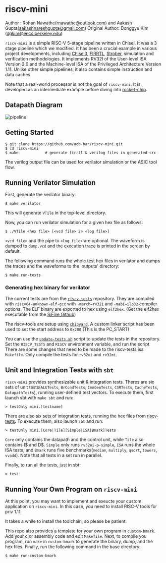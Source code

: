 # riscv-mini

Author : Rohan Nawathe(rnawathe@outlook.com) and Aakash Gupta(aakashnareshgupta@gmail.com)
Original Author: Donggyu Kim (dgkim@eecs.berkeley.edu)

`riscv-mini` is a simple RISC-V 5-stage pipeline written in Chisel. It was a 3 stage pipeline which we modified.
It has been a crucial example in various project developments,
including [Chisel3](https://github.com/ucb-bar/chisel3.git), [FIRRTL](https://github.com/ucb-bar/firrtl.git),
[Strober](https://bar.eecs.berkeley.edu/projects/strober.html), simulation and verification methodologies.
It implements RV32I of the User-level ISA Version 2.0 and the Machine-level ISA of the Privileged Architecture Version 1.11.
Unlike other simple pipelines, it also contains simple instruction and data caches.

Note that a real-world processor is not the goal of `riscv-mini`.
It is developed as an intermediate example before diving into [rocket-chip](https://github.com/freechipsproject/rocket-chip). 

## Datapath Diagram
![pipeline](diagram.png)

## Getting Started

    $ git clone https://github.com/ucb-bar/riscv-mini.git
    $ cd riscv-mini
    $ make            # generate firrtl & verilog files in generated-src
    
The verilog output file can be used for verilator simulation or the ASIC tool flow.
    
## Running Verilator Simulation

First, generate the verilator binary:

    $ make verilator
    
This will generate `VTile` in the top-level directory.

Now, you can run verilator simulation for a given hex file as follows:

    $ ./VTile <hex file> [<vcd file> 2> <log file>]
    
`<vcd file>` and the pipe to `<log file>` are optional. The waveform is dumped to `dump.vcd` and the execution trace is printed in the screen by default.

The following command runs the whole test hex files in verilator and dumps the traces and the waveforms to the 'outputs' directory:

    $ make run-tests

### Generating hex binary for verilator
The current tests are from the [`riscv-tests`](https://github.com/riscv-software-src/riscv-tests) repository. They are compiled with `riscv64-unknown-elf-gcc` with `-march=rv32i` and `-mabi=ilp32` compiler options. The ELF binary are exported to hex using `elf2hex`. (Get the elf2hex executable from the [SiFive Github](https://github.com/sifive/elf2hex))

The riscv-tools are setup using [`chipyard`](https://github.com/ucb-bar/chipyard).
A custom linker script has been used to set the start address to `0x200` (This is the PC_START)

You can use the [`update-tests.sh`](./update-tests.sh) script to update the tests in the repository. Set the `RISCV_TESTS` and `RISCV` environment variable, and run the script. There are some changes that need to be made to the riscv-tests isa `Makefile`. Only compile the tests for `rv32ui` and `rv32mi`.

## Unit and Integration Tests with `sbt`

`riscv-mini` provides synthesizable unit & integration tests.
Theres are six sets of unit tests(`ALUTests`, `BrCondTests`, `ImmGenTests`, `CSRTests`, `CacheTests`, `DatapathTests`),
running user-defined test vectors.
To execute them, first launch sbt with `make sbt` and run:

    > testOnly mini.[testname]
  
There are also six sets of integration tests, running the hex files from [riscv-tests](https://github.com/riscv/riscv-tests).
To execute them, also launch `sbt` and run:

    > testOnly mini.[Core|Tile][Simple|ISA|Bmark]Tests
    
`Core` only contains the datapath and the control unit, while `Tile` also contains I$ and D$. `Simple` only runs `rv32ui-p-simple`,
`ISA` runs the whole ISA tests, and `Bmark` runs five benchmarks(`median`, `multiply`, `qsort`, `towers`, `vvadd`). 
Note that all tests in a set run in parallel.

Finally, to run all the tests, just in sbt:

    > test
    
## Running Your Own Program on `riscv-mini`

<!-- TODO : Update this and the script -->
At this point, you may want to implement and exeucte your custom application on `riscv-mini`. In this case, you need to install RISC-V tools for priv 1.11. 
<!-- This repo provides a script to install the correct version of tools. Run the script as follows:

    $ export RISCV=<path to riscv tools for priv 1.11>
    $ ./build-riscv-tools -->
    
It takes a while to install the toolchain, so please be patient.

This repo also provides a template for your own program in `custom-bmark`. Add your c or assembly code and edit `Makefile`. Next, to compile you program, run `make` in `custom-bmark` to generate the binary, dump, and the hex files. Finally, run the following command in the base directory:

    $ make run-custom-bmark

